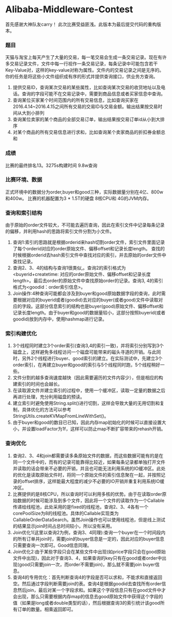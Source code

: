 # Alibaba-Middleware-Contest
首先感谢大神队友carry！ 此次比赛受益匪浅。此版本为最后提交代码的重构版本。

### 题目
天猫与淘宝上每天产生了大量的交易，每一笔交易会生成一条交易记录。现在有许多交易记录文件，文件中每一行视作一条交易记录，每条记录中可能包含若干Key-Value对，这样的key-value对称为属性。文件内的交易记录之间是无序的。你的任务是将这些小文件组织成有序的形式并提供查询接口，供业务方查询。

1. 提供交易ID，查询某次交易的某些属性，比如查询某次交易的收货地址以及电话。查询的字段可能不在交易记录中，需要到商品信息或者买家信息中查询。
2. 查询某位买家某个时间范围内的所有交易信息，比如查询买家在2016.4.14~2016.4.15之间所有交易的交易ID与交易金额。输出结果按交易时间从大到小排列
3. 查询某位卖家的某个商品的全部交易订单，输出结果按交易订单id从小到大排序
4. 对某个商品的所有交易信息进行求和，比如查询某个卖家商品的折扣券金额总和

### 成绩
比赛的最终排名13。3275s构建时间 9.8w查询

### 比赛环境、数据
正式环境中的数据分为order,buyer和good三种，实际数据量分别在4亿、800w和400w。 比赛的机器配置为3 * 1.5T的硬盘 8核CPU和 4G的JVM内存。

### 查询和索引结构
由于原始的order文件较大，不可能去遍历查询，因此在索引文件中记录每条记录的偏移，并利用hash的思路将索引文件分割为小文件。

1. 查询1:索引的思路就是根据orderid来hash切割order文件，索引文件里面记录了每个orderid对应的order原始文件、偏移offset和记录长度length。 查找的时候根据orderid去hash索引文件中查找对应的索引，并去原始的order文件中查找记录。
2. 查询2、3、4的结构与查询1很类似,。查询2的索引格式为\<buyerid+createtime: 对应的order原始文件、偏移offset和记录长度length\>。最后去order的原始文件中查找原始order的记录。查询3, 4的索引格式为\<goodid：order索引信息\>。
3. Join操作:4种查询可能都会涉及到buyer和good原始数据字段的查询，此时需要根据对应的buyerid或者(goodid)去对应的buyer(或者good)文件中读取对应的字段。这部分信息索引的结构也是buyer(good)原始文件、偏移offset和记录长度length。由于buyer和good的数据量较小，这部分按照buyerid(或者goodid)放到内存中，使用hashmap进行记录。

### 索引构建优化
1. 3个线程同时建立3个order索引(查询3,4的索引一致)，并将索引分别写到3个磁盘上，这样避免多线程访问一个磁盘可能带来的磁头寻道的开销。与此同时，另外2个线程进行buyer、good索引的建立。在实际测试中，先建立3个order索引，在再建立buyer和good的索引与5个线程同时跑，5个线程稍好一些。
2. 文件分割的越多查询速度越快（因此需要遍历的文件内容少），但是相应的构建索引的时间也会越长。
3. 在读取源文件并建立索引的过程中，使用一个缓冲区，读取一定量的数据之后再进行处理，充分利用磁盘的预读。
4. 建立索引时避免使用String.split()进行切割，这样会导致大量的无用切割和复制，具体优化的方法可以参考StringUtils.createKVMapFromLineWithSet()。
5. 由于buyer和good的数目已已知，因此内存map初始化的时候可以直接设置大小，并设置loadFactor为1f，这样可以防止map不断扩容带来的rehash开销。

### 查询优化
1. 查询2、3、4和join都需要读多条原始文件的数据，而这些数据可能有的是在同一个文件中的，而有的记录可能靠得比较近，如果每条记录都单独打开文件并读取的话会带来不必要的开销，并且也可能无法利用系统的IO缓冲区。此处的优化是读取原始文件时，将同一个原始文件的索引信息聚在一起，并按照记录的offset排序，这样能最大程度的减少不必要的IO开销并重复利用系统IO缓冲区。
2. 比赛提供的是8核CPU，所以查询时可以利用多核的优势。由于在读取order原始数据的时候可能涉及到多个文件，因此将一个文件的读取作为一个Callable传递给线程池，此处采用的是fixed的线程池，查询2、3、4各有一个corePoolSize为8的线程池。具体的Callable实现类为CallableOrderDataSearch。虽然Join操作也可以使用线程池，但是线上测试的结果显示join时间占总时间较小，所以没有采用。
3. Join优化1(这里以查询2为例，查询3、4同理):查询一个buyer在一个时间段内的所有订单并join时，需要join的buyer信息是一定的，因此对应的buyer信息只需要查询一次即可。Good信息同理。
4. Join优化2:由于某些字段只会在某些文件中出现(如price字段只会在good原始文件中出现)，因此对于查询3、4，如果查询的key只有在good或者order中出现(good只需要join一次，而order不需要join)，那么就不需要join buyer信息。
5. 查询4的专用优化：首先判断查询4的字段是否可以求和，不能求和直接返回空。然后通过字段判断需要join的表。查询4是根据goodid去查找所有order信息然后join，最后对某一个字段求和。如果这个字段信息只有在good文件中才会出现，那么只需要根据内存map的信息去good原始文件中获得这个字段的值（如果是long或者double类型的话），然后根据查询3的索引统计该good所有订单的数量。相乘返回即可。
